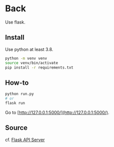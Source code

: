 # Back

Use flask.

## Install

Use python at least 3.8.

```bash
python -m venv venv
source venv/bin/activate
pip install -r requirements.txt
```

## How-to

```bash
python run.py
# or
flask run
```

Go to [http://127.0.0.1:5000/](http://127.0.0.1:5000/).

## Source

cf. [Flask API Server](https://github.com/app-generator/api-server-flask)
